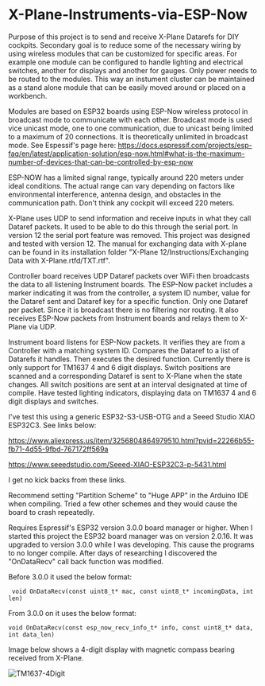 # X-Plane-Instruments-via-ESP-Now
Purpose of this project is to send and receive X-Plane Datarefs for DIY cockpits.  Secondary goal is to reduce some of the necessary wiring by using wireless modules that can be customized for specific areas.  For example one module can be configured to handle lighting and electrical switches, another for displays and another for gauges.  Only power needs to be routed to the modules.  This way an instument cluster can be maintained as a stand alone module that can be easily moved around or placed on a workbench.

Modules are based on ESP32 boards using ESP-Now wireless protocol in broadcast mode to communicate with each other.  Broadcast mode is used vice unicast mode, one to one communication, due to unicast being limited to a maximum of 20 connections.  It is theoretically unlimited in broadcast mode. See Espessif's page here:  https://docs.espressif.com/projects/esp-faq/en/latest/application-solution/esp-now.html#what-is-the-maximum-number-of-devices-that-can-be-controlled-by-esp-now

ESP-NOW has a limited signal range, typically around 220 meters under ideal  conditions. The actual range can vary depending on factors like environmental   interference, antenna design, and obstacles in the communication path.  Don't think any cockpit will exceed 220 meters.

X-Plane uses UDP to send information and receive inputs in what they call Dataref packets.  It used to be able to do this through the serial port.  In version 12 the serial port feature  was removed. This project was designed and tested with version 12.  The manual for exchanging data with X-plane can be found in its installation folder "X-Plane 12/Instructions/Exchanging Data with X-Plane.rtfd/TXT.rtf".

Controller board receives UDP Dataref packets over WiFi then broadcasts the data to all listening Instrument boards.  The ESP-Now packet includes a marker indicating it was from the controller, a system ID number, value for the Dataref sent and Dataref key for a specific function. Only one Dataref per packet.  Since it is broadcast there is no filtering nor routing.  It also receives ESP-Now packets from Instrument boards and relays them to X-Plane via UDP.

Instrument board listens for ESP-Now packets.  It verifies they are from a Controller with a matching system ID.  Compares the Dataref to a list of Datarefs it handles.  Then executes the desired function.  Currently there is only support for TM1637 4 and 6 digit displays.  Switch positions are scanned and a corresponding Dataref is sent to X-Plane when the state changes.  All switch positions are sent at an interval designated at time of compile.  Have tested lighting indicators, displaying data on TM1637 4 and 6 digit displays and switches.

I've test this using a generic ESP32-S3-USB-OTG  and a Seeed Studio XIAO ESP32C3. See links below:

https://www.aliexpress.us/item/3256804864979510.html?pvid=22266b55-fb71-4d55-9fbd-767172ff569a

https://www.seeedstudio.com/Seeed-XIAO-ESP32C3-p-5431.html

I get no kick backs from these links.

Recommend setting "Partition Scheme" to "Huge APP" in the Arduino IDE when compiling.  Tried a few other schemes and they would cause the board to crash repeatedly.

Requires Espressif's ESP32 version 3.0.0 board manager or higher. When I started this project the ESP32 board manager was on version 2.0.16.  It was upgraded to version 3.0.0 while I was developing.  This cause the programs to no longer compile.  After days of researching I discovered the "OnDataRecv" call back function was modified.

Before 3.0.0 it used the below format:

     void OnDataRecv(const uint8_t* mac, const uint8_t* incomingData, int len)

From 3.0.0 on it uses the below format:

	void OnDataRecv(const esp_now_recv_info_t* info, const uint8_t* data, int data_len)

 Image below shows a 4-digit display with magnetic compass bearing received from X-Plane.
	
![TM1637-4Digit](https://github.com/CannonFodderSE/X-Plane-Instruments-via-ESP-Now/assets/24999186/febc495c-bab7-468d-8563-772487e02edb)

